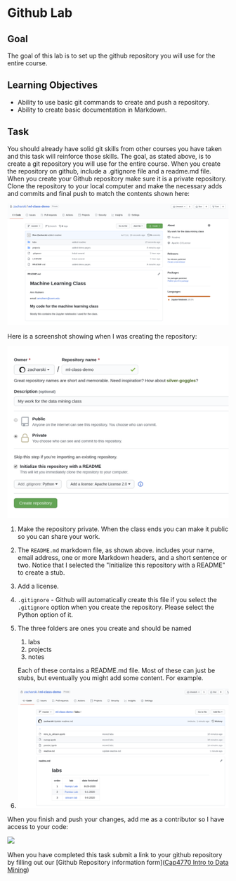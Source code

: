 # Github Lab

## Goal

The goal of this lab is to set up the github repository you will use for the entire course. 

## Learning Objectives

* Ability to use basic git commands to create and push a repository. 
* Ability to create basic documentation in Markdown. 

## Task

You should already have solid git skills from other courses you have taken and this task will reinforce those skills. The goal, as stated above, is to create a git repository you will use for the entire course. When you create the repository on github, include a .gitignore file and a readme.md file. When you create your Github repository make sure it is a private repository. Clone the repository to your local computer and make the necessary adds and commits and final push to match the contents shown here:

![](../labs/pics/mlgit2.png)

Here is a screenshot showing when I was creating the repository:

![](../labs/pics/mlgit1.png)

1. Make the repository private. When the class ends you can make it public so you can share your work.

2. The `README.md` markdown file, as shown above. includes your name, email address, one or more Markdown headers, and a short sentence or two.  Notice that I selected the "Initialize this repository with a README" to create a stub.

3. Add a license.

4. `.gitignore` - Github will automatically create this file if you select  the  `.gitignore` option when you create the repository. Please select the Python option of it.

5. The three folders are ones you create and should be named
   
   1. labs
   2. projects
   3. notes
   
   Each of these contains a README.md file. Most of these can just be stubs, but eventually you might add some content. For example.

6. ![](../labs/pics/mlgit3.png)

When you finish and push your changes, add me as a contributor so I have access to your code:

![](http://zacharski.org/files/courses/cs350/github3.png)

When you have completed this task submit a link to your github repository by filling out our [Github Repository information form]([Cap4770 Intro to Data Mining](https://docs.google.com/forms/d/e/1FAIpQLSdS5dh7HUnb9N_z7e3p23R3nhW47g-mJcU7b61CXChr9S1OiA/viewform))



